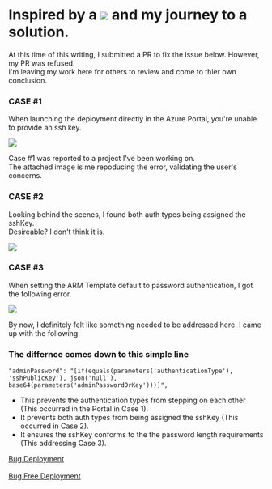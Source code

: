 
# Inspired by a <img src="https://github.com/marlonsingleton/simple-Azure-linuxVM-bug-free/blob/master/bug.jpg"/> and my journey to a solution.

At this time of this writing, I submitted a PR to fix the issue below. However, my PR was refused. <br />
I'm leaving my work here for others to review and come to thier own conclusion.

### CASE #1
When launching the deployment directly in the Azure Portal, you're unable to provide an ssh key.

<img src="https://github.com/marlonsingleton/simple-Azure-linuxVM-bug-free/blob/master/portalbug.jpg"/>

Case #1 was reported to a project I've been working on. <br />
The attached image is me repoducing the error, validating the user's concerns.

### CASE #2
Looking behind the scenes, I found both auth types being assigned the sshKey. <br /> Desireable? I don't think it is.

<img src="https://github.com/marlonsingleton/simple-Azure-linuxVM-bug-free/blob/master/2authsAssignedsshKey.jpg"/>

### CASE #3
When setting the ARM Template default to password authentication, I got the following error.

<img src="https://github.com/marlonsingleton/simple-Azure-linuxVM-bug-free/blob/master/Failed_withPasswordAuthSet.jpg"/>

By now, I definitely felt like something needed to be addressed here.
I came up with the following.

### The differnce comes down to this simple line
```
"adminPassword": "[if(equals(parameters('authenticationType'), 'sshPublicKey'), json('null'), base64(parameters('adminPasswordOrKey')))]",
```

- This prevents the authentication types from stepping on each other (This occurred in the Portal in Case 1).
- It prevents both auth types from being assigned the sshKey (This occurred in Case 2).
- It ensures the sshKey conforms to the the password length requirements (This addressing Case 3).

<a href="https://portal.azure.com/#create/Microsoft.Template/uri/https%3A%2F%2Fraw.githubusercontent.com%2Fmarlonsingleton%2Fazure-simple-linuxVM-bug-free%2Fmaster%2FazuredeployBug.json" target="_blank">Bug Deployment</a> <br />  
<a href="https://portal.azure.com/#create/Microsoft.Template/uri/https%3A%2F%2Fraw.githubusercontent.com%2Fmarlonsingleton%2Fazure-simple-linuxVM-bug-free%2Fmaster%2Fazuredeploy.json" target="_blank">Bug Free Deployment</a>


